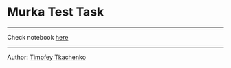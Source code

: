 # Murka Test Task
___
Check notebook [here](https://nbviewer.org/github/timofeytkachenko/Murka_test_task/blob/main/test_task.ipynb)
___
Author: [Timofey Tkachenko](https://linktr.ee/timofey_tkachenko)